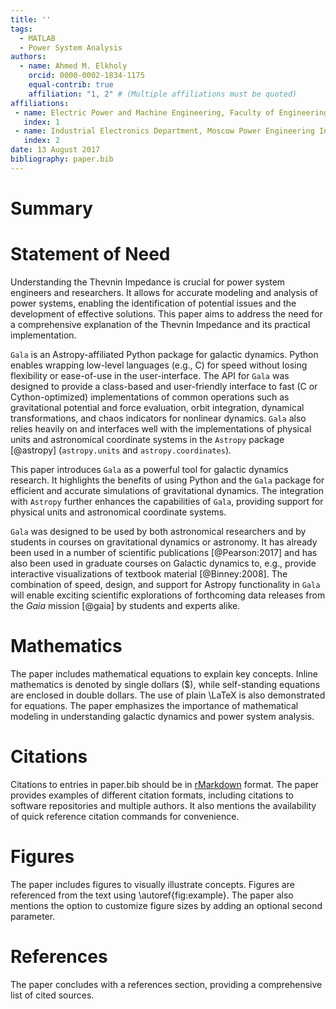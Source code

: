 ```yaml
---
title: ''
tags:
  - MATLAB
  - Power System Analysis
authors:
  - name: Ahmed M. Elkholy
    orcid: 0000-0002-1834-1175
    equal-contrib: true
    affiliation: "1, 2" # (Multiple affiliations must be quoted)
affiliations:
 - name: Electric Power and Machine Engineering, Faculty of Engineering, Tanta University, Tanta, Egypt. 
   index: 1
 - name: Industrial Electronics Department, Moscow Power Engineering Institute, 111250, Moscow, Russia.
   index: 2
date: 13 August 2017
bibliography: paper.bib
---
```


# Summary




# Statement of Need

Understanding the Thevnin Impedance is crucial for power system engineers and researchers. It allows for accurate modeling and analysis of power systems, enabling the identification of potential issues and the development of effective solutions. This paper aims to address the need for a comprehensive explanation of the Thevnin Impedance and its practical implementation.

`Gala` is an Astropy-affiliated Python package for galactic dynamics. Python enables wrapping low-level languages (e.g., C) for speed without losing flexibility or ease-of-use in the user-interface. The API for `Gala` was designed to provide a class-based and user-friendly interface to fast (C or Cython-optimized) implementations of common operations such as gravitational potential and force evaluation, orbit integration, dynamical transformations, and chaos indicators for nonlinear dynamics. `Gala` also relies heavily on and interfaces well with the implementations of physical units and astronomical coordinate systems in the `Astropy` package [@astropy] (`astropy.units` and `astropy.coordinates`).

This paper introduces `Gala` as a powerful tool for galactic dynamics research. It highlights the benefits of using Python and the `Gala` package for efficient and accurate simulations of gravitational dynamics. The integration with `Astropy` further enhances the capabilities of `Gala`, providing support for physical units and astronomical coordinate systems.

`Gala` was designed to be used by both astronomical researchers and by students in courses on gravitational dynamics or astronomy. It has already been used in a number of scientific publications [@Pearson:2017] and has also been used in graduate courses on Galactic dynamics to, e.g., provide interactive visualizations of textbook material [@Binney:2008]. The combination of speed, design, and support for Astropy functionality in `Gala` will enable exciting scientific explorations of forthcoming data releases from the *Gaia* mission [@gaia] by students and experts alike.

# Mathematics

The paper includes mathematical equations to explain key concepts. Inline mathematics is denoted by single dollars ($), while self-standing equations are enclosed in double dollars. The use of plain \LaTeX is also demonstrated for equations. The paper emphasizes the importance of mathematical modeling in understanding galactic dynamics and power system analysis.

# Citations

Citations to entries in paper.bib should be in [rMarkdown](http://rmarkdown.rstudio.com/authoring_bibliographies_and_citations.html) format. The paper provides examples of different citation formats, including citations to software repositories and multiple authors. It also mentions the availability of quick reference citation commands for convenience.

# Figures

The paper includes figures to visually illustrate concepts. Figures are referenced from the text using \autoref{fig:example}. The paper also mentions the option to customize figure sizes by adding an optional second parameter.

# References

The paper concludes with a references section, providing a comprehensive list of cited sources.

